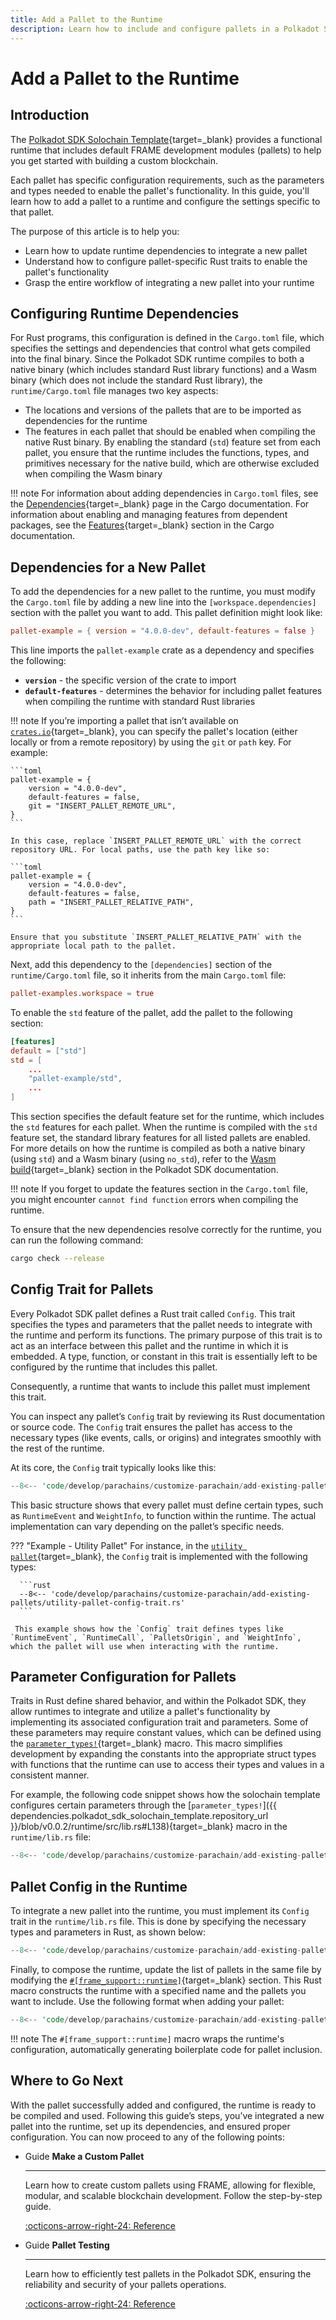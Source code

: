 ```yaml
---
title: Add a Pallet to the Runtime
description: Learn how to include and configure pallets in a Polkadot SDK-based runtime, from adding dependencies to implementing necessary traits.
---
```


# Add a Pallet to the Runtime

## Introduction

The [Polkadot SDK Solochain Template](https://github.com/paritytech/polkadot-sdk-solochain-template){target=\_blank} provides a functional runtime that includes default FRAME development modules (pallets) to help you get started with building a custom blockchain.

Each pallet has specific configuration requirements, such as the parameters and types needed to enable the pallet's functionality. In this guide, you'll learn how to add a pallet to a runtime and configure the settings specific to that pallet.

The purpose of this article is to help you:

- Learn how to update runtime dependencies to integrate a new pallet
- Understand how to configure pallet-specific Rust traits to enable the pallet's functionality
- Grasp the entire workflow of integrating a new pallet into your runtime

## Configuring Runtime Dependencies

For Rust programs, this configuration is defined in the `Cargo.toml` file, which specifies the settings and dependencies that control what gets compiled into the final binary. Since the Polkadot SDK runtime compiles to both a native binary (which includes standard Rust library functions) and a Wasm binary (which does not include the standard Rust library), the `runtime/Cargo.toml` file manages two key aspects:

- The locations and versions of the pallets that are to be imported as dependencies for the runtime
- The features in each pallet that should be enabled when compiling the native Rust binary. By enabling the standard (`std`) feature set from each pallet, you ensure that the runtime includes the functions, types, and primitives necessary for the native build, which are otherwise excluded when compiling the Wasm binary

!!! note
    For information about adding dependencies in `Cargo.toml` files, see the [Dependencies](https://doc.rust-lang.org/cargo/guide/dependencies.html){target=\_blank} page in the Cargo documentation. For information about enabling and managing features from dependent packages, see the [Features](https://doc.rust-lang.org/cargo/reference/features.html){target=\_blank} section in the Cargo documentation.

## Dependencies for a New Pallet

To add the dependencies for a new pallet to the runtime, you must modify the `Cargo.toml` file by adding a new line into the `[workspace.dependencies]` section with the pallet you want to add. This pallet definition might look like:

```toml
pallet-example = { version = "4.0.0-dev", default-features = false }
```

This line imports the `pallet-example` crate as a dependency and specifies the following:

- **`version`** - the specific version of the crate to import
- **`default-features`** - determines the behavior for including pallet features when compiling the runtime with standard Rust libraries

!!! note
    If you’re importing a pallet that isn’t available on [`crates.io`](https://crates.io/){target=\_blank}, you can specify the pallet's location (either locally or from a remote repository) by using the `git` or `path` key. For example:

    ```toml
    pallet-example = { 
        version = "4.0.0-dev",
        default-features = false,
        git = "INSERT_PALLET_REMOTE_URL",
    }
    ```

    In this case, replace `INSERT_PALLET_REMOTE_URL` with the correct repository URL. For local paths, use the path key like so:

    ```toml
    pallet-example = { 
        version = "4.0.0-dev",
        default-features = false,
        path = "INSERT_PALLET_RELATIVE_PATH",
    }
    ```

    Ensure that you substitute `INSERT_PALLET_RELATIVE_PATH` with the appropriate local path to the pallet.

Next, add this dependency to the `[dependencies]` section of the `runtime/Cargo.toml` file, so it inherits from the main `Cargo.toml` file:

```toml
pallet-examples.workspace = true
```

To enable the `std` feature of the pallet, add the pallet to the following section:

```toml
[features]
default = ["std"]
std = [
    ...
    "pallet-example/std",
    ...
]
```

This section specifies the default feature set for the runtime, which includes the `std` features for each pallet. When the runtime is compiled with the `std` feature set, the standard library features for all listed pallets are enabled. For more details on how the runtime is compiled as both a native binary (using `std`) and a Wasm binary (using `no_std`), refer to the [Wasm build](https://paritytech.github.io/polkadot-sdk/master/polkadot_sdk_docs/polkadot_sdk/substrate/index.html#wasm-build){target=\_blank} section in the Polkadot SDK documentation.

!!! note
    If you forget to update the features section in the `Cargo.toml` file, you might encounter `cannot find function` errors when compiling the runtime.

To ensure that the new dependencies resolve correctly for the runtime, you can run the following command:

```bash
cargo check --release
```

## Config Trait for Pallets

Every Polkadot SDK pallet defines a Rust trait called `Config`. This trait specifies the types and parameters that the pallet needs to integrate with the runtime and perform its functions. The primary purpose of this trait is to act as an interface between this pallet and the runtime in which it is embedded. A type, function, or constant in this trait is essentially left to be configured by the runtime that includes this pallet.

Consequently, a runtime that wants to include this pallet must implement this trait.

You can inspect any pallet’s `Config` trait by reviewing its Rust documentation or source code. The `Config` trait ensures the pallet has access to the necessary types (like events, calls, or origins) and integrates smoothly with the rest of the runtime.

At its core, the `Config` trait typically looks like this:

```rust
--8<-- 'code/develop/parachains/customize-parachain/add-existing-pallets/pallet-basic-config-trait.rs'
```

This basic structure shows that every pallet must define certain types, such as `RuntimeEvent` and `WeightInfo`, to function within the runtime. The actual implementation can vary depending on the pallet’s specific needs.

??? "Example - Utility Pallet"
      For instance, in the [`utility pallet`](https://github.com/paritytech/polkadot-sdk/tree/polkadot-stable2412/substrate/frame/utility){target=\_blank}, the `Config` trait is implemented with the following types:

      ```rust
      --8<-- 'code/develop/parachains/customize-parachain/add-existing-pallets/utility-pallet-config-trait.rs'
      ```

     This example shows how the `Config` trait defines types like `RuntimeEvent`, `RuntimeCall`, `PalletsOrigin`, and `WeightInfo`, which the pallet will use when interacting with the runtime.

## Parameter Configuration for Pallets

Traits in Rust define shared behavior, and within the Polkadot SDK, they allow runtimes to integrate and utilize a pallet's functionality by implementing its associated configuration trait and parameters. Some of these parameters may require constant values, which can be defined using the [`parameter_types!`](https://paritytech.github.io/polkadot-sdk/master/frame_support/macro.parameter_types.html){target=\_blank} macro. This macro simplifies development by expanding the constants into the appropriate struct types with functions that the runtime can use to access their types and values in a consistent manner.

For example, the following code snippet shows how the solochain template configures certain parameters through the [`parameter_types!`]({{ dependencies.polkadot_sdk_solochain_template.repository_url }}/blob/v0.0.2/runtime/src/lib.rs#L138){target=\_blank} macro in the `runtime/lib.rs` file:

```rust
--8<-- 'code/develop/parachains/customize-parachain/add-existing-pallets/parameter-types-example.rs'
```

## Pallet Config in the Runtime

To integrate a new pallet into the runtime, you must implement its `Config` trait in the `runtime/lib.rs` file. This is done by specifying the necessary types and parameters in Rust, as shown below:

```rust
--8<-- 'code/develop/parachains/customize-parachain/add-existing-pallets/impl-pallet-example-in-runtime.rs'
```

Finally, to compose the runtime, update the list of pallets in the same file by modifying the [`#[frame_support::runtime]`](https://paritytech.github.io/polkadot-sdk/master/frame_support/attr.runtime.html){target=\_blank} section. This Rust macro constructs the runtime with a specified name and the pallets you want to include. Use the following format when adding your pallet:

```rust
--8<-- 'code/develop/parachains/customize-parachain/add-existing-pallets/frame-support-runtime-macro.rs'
```

!!! note
    The `#[frame_support::runtime]` macro wraps the runtime's configuration, automatically generating boilerplate code for pallet inclusion.

## Where to Go Next

With the pallet successfully added and configured, the runtime is ready to be compiled and used. Following this guide’s steps, you’ve integrated a new pallet into the runtime, set up its dependencies, and ensured proper configuration. You can now proceed to any of the following points:

<div class="grid cards" markdown>

-   <span class="badge guide">Guide</span> __Make a Custom Pallet__

    ---

    Learn how to create custom pallets using FRAME, allowing for flexible, modular, and scalable blockchain development. Follow the step-by-step guide.

    [:octicons-arrow-right-24: Reference](/develop/parachains/customize-parachain/make-custom-pallet/)

-   <span class="badge guide">Guide</span> __Pallet Testing__

    ---

    Learn how to efficiently test pallets in the Polkadot SDK, ensuring the reliability and security of your pallets operations.

    [:octicons-arrow-right-24: Reference](/develop/parachains/customize-parachain/pallet-testing/)

</div>